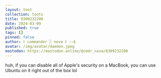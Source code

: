 ```yaml
---
layout: toot
collection: toots
title: 0309232200
date: 2024-03-09
published: true
tags: []
pinned: false
author: ⸸ commander ░ nova ⸸ :~$
avatar: /img/avatar/daemon.jpeg
mastodon: https://mastodon.online/@cmdr_nova/0309232200
---
```


huh, if you can disable all of Apple's security on a MacBook, you can use Ubuntu on it right out of the box lol

